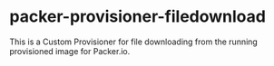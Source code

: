 # packer-provisioner-filedownload
This is a Custom Provisioner for file downloading from the running provisioned image for Packer.io.
